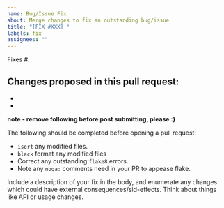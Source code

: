 ```yaml
---
name: Bug/Issue Fix
about: Merge changes to fix an outstanding bug/issue
title: "[FIX #XXX] "
labels: fix
assignees: ""
---
```

Fixes #.

Changes proposed in this pull request:
-
-
-

**note - remove following before post submitting, please :)**

The following should be completed before opening a pull request:

- `isort` any modified files.
- `black` format any modified files
- Correct any outstanding `flake8` errors.
- Note any `noqa:` comments need in your PR to appease flake.

Include a description of your fix in the body, and enumerate any
changes which could have external consequences/sid-effects. Think
about things like API or usage changes.
